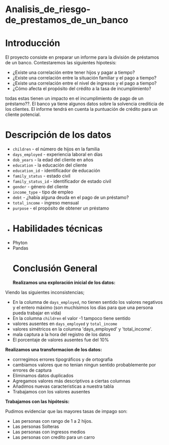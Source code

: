 # Analisis_de_riesgo-de_prestamos_de_un_banco
# Introducción
El proyecto consiste en preparar un informe para la división de préstamos de un banco.
Contestaremos las siguientes hipotesis:
- ¿Existe una correlación entre tener hijos y pagar a tiempo?
- ¿Existe una correlación entre la situación familiar y el pago a tiempo?
- ¿Existe una correlación entre el nivel de ingresos y el pago a tiempo?
- ¿Cómo afecta el propósito del crédito a la tasa de incumplimiento?
 
todas estas tienen un impacto en el incumplimiento de pago de un préstamo??. 
El banco ya tiene algunos datos sobre la solvencia crediticia de los clientes.
El informe tendrá en cuenta la puntuación de crédito para un cliente potencial. 
# Descripción de los datos
- `children` - el número de hijos en la familia
- `days_employed` - experiencia laboral en días
- `dob_years` - la edad del cliente en años
- `education` - la educación del cliente
- `education_id` - identificador de educación
- `family_status` - estado civil
- `family_status_id` - identificador de estado civil
- `gender` - género del cliente
- `income_type` - tipo de empleo
- `debt` - ¿había alguna deuda en el pago de un préstamo?
- `total_income` - ingreso mensual
- `purpose` - el propósito de obtener un préstamo
- # Habilidades técnicas
- Phyton
- Pandas
  # Conclusión General
  **Realizamos una exploración inicial de los datos:**

Viendo las siguientes inconsistencias;

- En la columna de `days_employed`, no tienen sentido los valores negativos y el entero máximo (son muchísimos los días para que una persona pueda trabajar en vida)
- En la columna `children` el valor -1 tampoco tiene sentido
- valores ausentes en `days_employed` y `total_income`
- valores simétricos en la columna 'days_employed' y 'total_income'.
- mala captura a la hora del registro de los datos 
- El porcentaje de valores ausentes fue del 10%


**Realizamos una transformacion de los datos:**
- corrregimos errores tipográficos y de ortografia
- cambiamos valores que no tenian ningun sentido probablemente por errores de captura
- Eliminamos datos duplicados
- Agregamos valores más descriptivos a ciertas columnas
- Añadimos nuevas caracteristicas a nuestra tabla
- Trabajamos con los valores ausentes


**Trabajamos con las hipótesis:**

Pudimos evidenciar que las mayores tasas de impago son: 

- Las personas con rango de 1 a 2 hijos.
- Las personas Solteras
- Las personas con ingresos medios
- Las personas con credito para un carro

